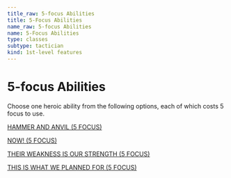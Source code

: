 ```yaml
---
title_raw: 5-focus Abilities
title: 5-Focus Abilities
name_raw: 5-focus Abilities
name: 5-Focus Abilities
type: classes
subtype: tactician
kind: 1st-level features
---
```


# 5-focus Abilities

Choose one heroic ability from the following options, each of which costs 5 focus to use.

[HAMMER AND ANVIL (5 FOCUS)](./Hammer%20And%20Anvil.md)

[NOW! (5 FOCUS)](./Now.md)

[THEIR WEAKNESS IS OUR STRENGTH (5 FOCUS)](./Their%20Weakness%20Is%20Our%20Strength.md)

[THIS IS WHAT WE PLANNED FOR (5 FOCUS)](./This%20Is%20What%20We%20Planned%20For.md)
